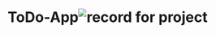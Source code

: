 # ToDo-App![record for project](https://user-images.githubusercontent.com/116511682/218287319-2b99b5ae-bab1-4833-8f43-8ab65d37f9b2.gif)
